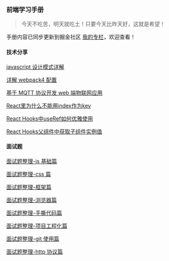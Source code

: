 ### 前端学习手册

> 今天不吃苦，明天就吃土！只要今天比昨天好，这就是希望！

手册内容已同步更新到掘金社区 [我的专栏](https://juejin.im/user/5c242177f265da610e8022b2/posts)，欢迎查看！

#### 技术分享

[javascript 设计模式详解](https://github.com/hanyueqiang/frontEnd_book/blob/master/javascript%E8%AE%BE%E8%AE%A1%E6%A8%A1%E5%BC%8F%E8%AF%A6%E8%A7%A3.md)

[详解 webpack4 配置](https://github.com/hanyueqiang/frontEnd_book/blob/master/%E8%AF%A6%E8%A7%A3webpack4%E9%85%8D%E7%BD%AE.md)

[基于 MQTT 协议开发 web 端物联网应用](https://github.com/hanyueqiang/frontEnd_book/blob/master/%E5%9F%BA%E4%BA%8EMQTT%E5%8D%8F%E8%AE%AE%E5%BC%80%E5%8F%91web%E7%AB%AF%E7%89%A9%E8%81%94%E7%BD%91%E5%BA%94%E7%94%A8.md)

[React里为什么不能用index作为key](https://github.com/hanyueqiang/frontEnd_book/blob/master/React%E9%87%8C%E4%B8%BA%E4%BB%80%E4%B9%88%E4%B8%8D%E8%83%BD%E7%94%A8index%E4%BD%9C%E4%B8%BAkey.md)

[React Hooks中useRef如何优雅使用](https://github.com/hanyueqiang/frontEnd_book/blob/master/React%20Hooks%E4%B8%ADuseRef%E7%9A%84%E4%BC%98%E9%9B%85%E4%BD%BF%E7%94%A8.md)


[React Hooks父组件中获取子组件实例值](https://github.com/hanyueqiang/frontEnd_book/blob/master/React%20Hooks%E7%88%B6%E7%BB%84%E4%BB%B6%E4%B8%AD%E8%8E%B7%E5%8F%96%E5%AD%90%E7%BB%84%E4%BB%B6%E5%AE%9E%E4%BE%8B%E5%80%BC.md)


#### 面试题

[面试题整理-js 基础篇](https://github.com/hanyueqiang/frontEnd_book/blob/master/%E9%9D%A2%E8%AF%95%E9%A2%98%E6%95%B4%E7%90%86-js%E5%9F%BA%E7%A1%80%E7%AF%87.md)

[面试题整理-css 篇](https://github.com/hanyueqiang/frontEnd_book/blob/master/%E9%9D%A2%E8%AF%95%E9%A2%98%E6%95%B4%E7%90%86-css%E7%AF%87.md)

[面试题整理-框架篇](https://github.com/hanyueqiang/frontEnd_book/blob/master/%E9%9D%A2%E8%AF%95%E9%A2%98%E6%95%B4%E7%90%86-%E6%A1%86%E6%9E%B6%E7%AF%87.md)

[面试题整理-浏览器篇](https://github.com/hanyueqiang/frontEnd_book/blob/master/%E9%9D%A2%E8%AF%95%E9%A2%98%E6%95%B4%E7%90%86-%E6%B5%8F%E8%A7%88%E5%99%A8%E7%AF%87.md)

[面试题整理-手撕代码篇](https://github.com/hanyueqiang/frontEnd_book/blob/master/%E9%9D%A2%E8%AF%95%E9%A2%98%E6%95%B4%E7%90%86-%E6%89%8B%E6%92%95%E4%BB%A3%E7%A0%81%E7%AF%87.md)

[面试题整理-项目工程化篇](https://github.com/hanyueqiang/frontEnd_book/blob/master/%E9%9D%A2%E8%AF%95%E9%A2%98%E6%95%B4%E7%90%86-%E9%A1%B9%E7%9B%AE%E5%B7%A5%E7%A8%8B%E5%8C%96%E7%AF%87.md)

[面试题整理-git 使用篇](https://github.com/hanyueqiang/frontEnd_book/blob/master/%E9%9D%A2%E8%AF%95%E9%A2%98%E6%95%B4%E7%90%86-git%E4%BD%BF%E7%94%A8%E7%AF%87.md)

[面试题整理-http 协议篇](https://github.com/hanyueqiang/frontEnd_book/blob/master/%E9%9D%A2%E8%AF%95%E9%A2%98%E6%95%B4%E7%90%86-http%E5%8D%8F%E8%AE%AE%E7%AF%87.md)
